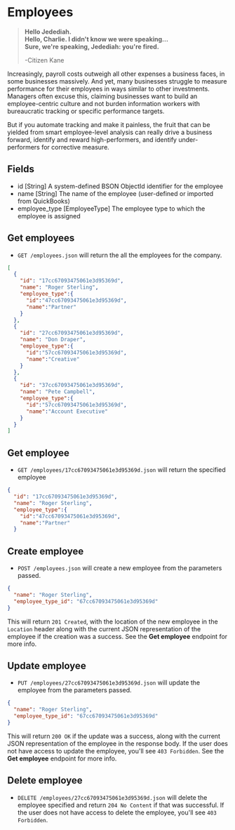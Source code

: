 Employees
=========

> **Hello Jedediah.  
> Hello, Charlie. I didn't know we were speaking...  
> Sure, we're speaking, Jedediah: you're fired.**
>
> -Citizen Kane

Increasingly, payroll costs outweigh all other expenses a business faces, in some businesses massively. And yet, many businesses struggle to measure performance for their employees in ways similar to other investments. Managers often excuse this, claiming businesses want to build an employee-centric culture and not burden information workers with bureaucratic tracking or specific performance targets.

But if you automate tracking and make it painless, the fruit that can be yielded from smart employee-level analysis can really drive a business forward, identify and reward high-performers, and identify under-performers for corrective measure.


Fields
------

* id [String] A system-defined BSON ObjectId identifier for the employee
* name [String] The name of the employee (user-defined or imported from QuickBooks)
* employee_type [EmployeeType] The employee type to which the employee is assigned


Get employees
------------

* `GET /employees.json` will return the all the employees for the company.

```json
[
  {
    "id": "17cc67093475061e3d95369d",
    "name": "Roger Sterling",
    "employee_type":{
      "id":"47cc67093475061e3d95369d",
      "name":"Partner"
    }
  },
  {
    "id": "27cc67093475061e3d95369d",
    "name": "Don Draper",
    "employee_type":{
      "id":"57cc67093475061e3d95369d",
      "name":"Creative"
    }
  },
  {
    "id": "37cc67093475061e3d95369d",
    "name": "Pete Campbell",
    "employee_type":{
      "id":"57cc67093475061e3d95369d",
      "name":"Account Executive"
    }
  }
]
```


Get employee
-----------

* `GET /employees/17cc67093475061e3d95369d.json` will return the specified employee

```json
{
  "id": "17cc67093475061e3d95369d",
  "name": "Roger Sterling",
  "employee_type":{
    "id":"47cc67093475061e3d95369d",
    "name":"Partner"
  }
```


Create employee
--------------

* `POST /employees.json` will create a new employee from the parameters passed.

```json
{
  "name": "Roger Sterling",
  "employee_type_id": "67cc67093475061e3d95369d"
}
```

This will return `201 Created`, with the location of the new employee in the `Location` header along with the current JSON representation of the employee if the creation was a success. See the **Get employee** endpoint for more info.


Update employee
--------------

* `PUT /employees/27cc67093475061e3d95369d.json` will update the employee from the parameters passed.

```json
{
  "name": "Roger Sterling",
  "employee_type_id": "67cc67093475061e3d95369d"
}
```

This will return `200 OK` if the update was a success, along with the current JSON representation of the employee in the response body. If the user does not have access to update the employee, you'll see `403 Forbidden`. See the **Get employee** endpoint for more info.


Delete employee
-------------

* `DELETE /employees/27cc67093475061e3d95369d.json` will delete the employee specified and return `204 No Content` if that was successful. If the user does not have access to delete the employee, you'll see `403 Forbidden`.
